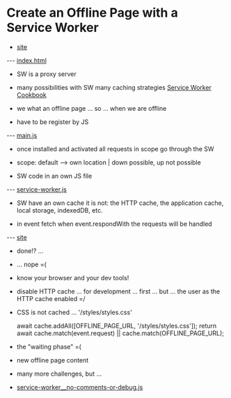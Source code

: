 
# Create an Offline Page with a Service Worker






* [site](https://service-worker-playgroun-152cd.web.app/) 

--- [index.html](public/index.html)

* SW is a proxy server

* many possibilities with SW many caching strategies [Service Worker Cookbook](https://serviceworke.rs/)

* we what an offline page ... so ... when we are offline















* have to be register by JS 

--- [main.js](public/scripts/main.js)

* once installed and activated all requests in scope go through the SW

* scope: default --> own location | down possible, up not possible



















* SW code in an own JS file

--- [service-worker.js](public/service-worker.js)

* SW have an own cache it is not: the HTTP cache, the application cache, local storage, indexedDB, etc. 

* in event fetch when event.respondWith the requests will be handled

--- [site](https://service-worker-playgroun-152cd.web.app/) 

* done!? ...


















* ... nope =(
















* know your browser and your dev tools!

* disable HTTP cache ... for development ... first ... but ... the user as the HTTP cache enabled =/



















* CSS is not cached ... '/styles/styles.css'

    await cache.addAll([OFFLINE_PAGE_URL, '/styles/styles.css']);
    return await cache.match(event.request) || cache.match(OFFLINE_PAGE_URL);

* the "waiting phase" =(




















* <p>new offline page content</p>





















* many more challenges, but ...  
* [service-worker__no-comments-or-debug.js](public/service-worker__done.js)







